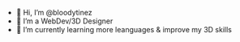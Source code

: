 - 👋 Hi, I’m @bloodytinez
- 👀 I’m a WebDev/3D Designer
- 🌱 I’m currently learning more leanguages & improve my 3D skills


<!---
bloodytinez/bloodytinez is a ✨ special ✨ repository because its `README.md` (this file) appears on your GitHub profile.
You can click the Preview link to take a look at your changes.
--->
